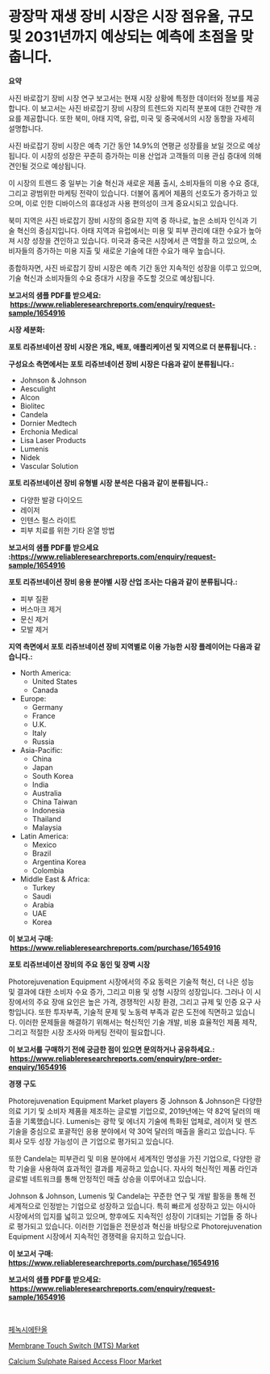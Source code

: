 <p><h1>광장막 재생 장비 시장은 시장 점유율, 규모 및 2031년까지 예상되는 예측에 초점을 맞춥니다.</h1></p><p><strong>요약</strong></p>
<p><p>사진 바로잡기 장비 시장 연구 보고서는 현재 시장 상황에 특정한 데이터와 정보를 제공합니다. 이 보고서는 사진 바로잡기 장비 시장의 트렌드와 지리적 분포에 대한 간략한 개요를 제공합니다. 또한 북미, 아태 지역, 유럽, 미국 및 중국에서의 시장 동향을 자세히 설명합니다.</p><p>사진 바로잡기 장비 시장은 예측 기간 동안 14.9%의 연평균 성장률을 보일 것으로 예상됩니다. 이 시장의 성장은 꾸준히 증가하는 미용 산업과 고객들의 미용 관심 증대에 의해 견인될 것으로 예상됩니다.</p><p>이 시장의 트렌드 중 일부는 기술 혁신과 새로운 제품 출시, 소비자들의 미용 수요 증대, 그리고 광범위한 마케팅 전략이 있습니다. 더불어 홈케어 제품의 선호도가 증가하고 있으며, 이로 인한 디바이스의 휴대성과 사용 편의성이 크게 중요시되고 있습니다.</p><p>북미 지역은 사진 바로잡기 장비 시장의 중요한 지역 중 하나로, 높은 소비자 인식과 기술 혁신의 중심지입니다. 아태 지역과 유럽에서는 미용 및 피부 관리에 대한 수요가 높아져 시장 성장을 견인하고 있습니다. 미국과 중국은 시장에서 큰 역할을 하고 있으며, 소비자들의 증가하는 미용 지출 및 새로운 기술에 대한 수요가 매우 높습니다.</p><p>종합하자면, 사진 바로잡기 장비 시장은 예측 기간 동안 지속적인 성장을 이루고 있으며, 기술 혁신과 소비자들의 수요 증대가 시장을 주도할 것으로 예상됩니다.</p></p>
<p><strong>보고서의 샘플 PDF를 받으세요: &nbsp;<a href="https://www.reliableresearchreports.com/enquiry/request-sample/1654916">https://www.reliableresearchreports.com/enquiry/request-sample/1654916</a></strong></p>
<p><strong>시장 세분화:</strong></p>
<p><strong> 포토 리쥬브네이션 장비 시장은 개요, 배포, 애플리케이션 및 지역으로 더 분류됩니다. :</strong></p>
<p><strong>구성요소 측면에서는 포토 리쥬브네이션 장비 시장은 다음과 같이 분류됩니다.:</strong></p>
<p><ul><li>Johnson & Johnson</li><li>Aesculight</li><li>Alcon</li><li>Biolitec</li><li>Candela</li><li>Dornier Medtech</li><li>Erchonia Medical</li><li>Lisa Laser Products</li><li>Lumenis</li><li>Nidek</li><li>Vascular Solution</li></ul></p>
<p><strong> 포토 리쥬브네이션 장비 유형별 시장 분석은 다음과 같이 분류됩니다.:</strong></p>
<p><ul><li>다양한 발광 다이오드</li><li>레이저</li><li>인텐스 펄스 라이트</li><li>피부 치료를 위한 기타 온열 방법</li></ul></p>
<p><strong>보고서의 샘플 PDF를 받으세요 :<a href="https://www.reliableresearchreports.com/enquiry/request-sample/1654916">https://www.reliableresearchreports.com/enquiry/request-sample/1654916</a></strong></p>
<p><strong> 포토 리쥬브네이션 장비 응용 분야별 시장 산업 조사는 다음과 같이 분류됩니다.:</strong></p>
<p><ul><li>피부 질환</li><li>버스마크 제거</li><li>문신 제거</li><li>모발 제거</li></ul></p>
<p><strong>지역 측면에서 포토 리쥬브네이션 장비 지역별로 이용 가능한 시장 플레이어는 다음과 같습니다.:</strong></p>
<p><ul>
    <li>
        North America:
        <ul>
            <li>United States</li>
            <li>Canada</li>
        </ul>
    </li>
    <li>
        Europe:
        <ul>
            <li>Germany</li>
            <li>France</li>
            <li>U.K.</li>
            <li>Italy</li>
            <li>Russia</li>
        </ul>
    </li>
    <li>
        Asia-Pacific:
        <ul>
            <li>China</li>
            <li>Japan</li>
            <li>South Korea</li>
            <li>India</li>
            <li>Australia</li>
            <li>China Taiwan</li>
            <li>Indonesia</li>
            <li>Thailand</li>
            <li>Malaysia</li>
        </ul>
    </li>
    <li>
        Latin America:
        <ul>
            <li>Mexico</li>
            <li>Brazil</li>
            <li>Argentina Korea</li>
            <li>Colombia</li>
        </ul>
    </li>
    <li>
        Middle East & Africa:
        <ul>
            <li>Turkey</li>
            <li>Saudi</li>
            <li>Arabia</li>
            <li>UAE</li>
            <li>Korea</li>
        </ul>
    </li>
    </ul></p>
<p><strong>이 보고서 구매: &nbsp;<a href="https://www.reliableresearchreports.com/purchase/1654916">https://www.reliableresearchreports.com/purchase/1654916</a></strong></p>
<p><strong>포토 리쥬브네이션 장비의 주요 동인 및 장벽 시장</strong></p>
<p><p>Photorejuvenation Equipment 시장에서의 주요 동력은 기술적 혁신, 더 나은 성능 및 결과에 대한 소비자 수요 증가, 그리고 미용 및 성형 시장의 성장입니다. 그러나 이 시장에서의 주요 장애 요인은 높은 가격, 경쟁적인 시장 환경, 그리고 규제 및 인증 요구 사항입니다. 또한 투자부족, 기술적 문제 및 노동력 부족과 같은 도전에 직면하고 있습니다. 이러한 문제들을 해결하기 위해서는 혁신적인 기술 개발, 비용 효율적인 제품 제작, 그리고 적절한 시장 조사와 마케팅 전략이 필요합니다.</p></p>
<p><strong>이 보고서를 구매하기 전에 궁금한 점이 있으면 문의하거나 공유하세요.: &nbsp;<a href="https://www.reliableresearchreports.com/enquiry/pre-order-enquiry/1654916">https://www.reliableresearchreports.com/enquiry/pre-order-enquiry/1654916</a></strong></p>
<p><strong>경쟁 구도</strong></p>
<p><p>Photorejuvenation Equipment Market players 중 Johnson & Johnson은 다양한 의료 기기 및 소비자 제품을 제조하는 글로벌 기업으로, 2019년에는 약 82억 달러의 매출을 기록했습니다. Lumenis는 광학 및 에너지 기술에 특화된 업체로, 레이저 및 렌즈 기술을 중심으로 포괄적인 응용 분야에서 약 30억 달러의 매출을 올리고 있습니다. 두 회사 모두 성장 가능성이 큰 기업으로 평가되고 있습니다.</p><p>또한 Candela는 피부관리 및 미용 분야에서 세계적인 명성을 가진 기업으로, 다양한 광학 기술을 사용하여 효과적인 결과를 제공하고 있습니다. 자사의 혁신적인 제품 라인과 글로벌 네트워크를 통해 안정적인 매출 상승을 이루어내고 있습니다.</p><p>Johnson & Johnson, Lumenis 및 Candela는 꾸준한 연구 및 개발 활동을 통해 전 세계적으로 인정받는 기업으로 성장하고 있습니다. 특히 빠르게 성장하고 있는 아시아 시장에서의 입지를 넓히고 있으며, 향후에도 지속적인 성장이 기대되는 기업들 중 하나로 평가되고 있습니다. 이러한 기업들은 전문성과 혁신을 바탕으로 Photorejuvenation Equipment 시장에서 지속적인 경쟁력을 유지하고 있습니다.</p></p>
<p><strong>이 보고서 구매: &nbsp; <a href="https://www.reliableresearchreports.com/purchase/1654916">https://www.reliableresearchreports.com/purchase/1654916</a></strong></p>
<p><strong>보고서의 샘플 PDF를 받으세요: &nbsp;<a href="https://www.reliableresearchreports.com/enquiry/request-sample/1654916">https://www.reliableresearchreports.com/enquiry/request-sample/1654916</a></strong><strong></strong></p>
<p>&nbsp;</p>
<p><p><a href="https://github.com/darrellockm3ytan895656/Market-Research-Report-List-1/blob/main/634383112974.md">페녹시에탄올</a></p><p><a href="https://github.com/Sinjinluong3e0awx2m195k76/Market-Research-Report-List-1/blob/main/membrane-touch-switch-mts-market.md">Membrane Touch Switch  (MTS) Market</a></p><p><a href="https://simplistic-meeting-7ee.notion.site/Calcium-Sulphate-Raised-Access-Floor-Market-Challenges-Opportunities-and-Growth-Drivers-and-Major-12561617ff5a4da282d9c7889af09b43">Calcium Sulphate Raised Access Floor Market</a></p></p>